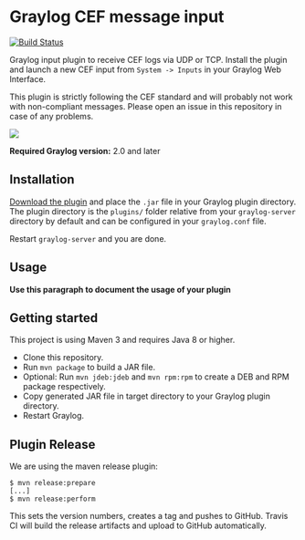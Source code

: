 # Graylog CEF message input

[![Build Status](https://travis-ci.org/Graylog2/graylog-plugin-cef.svg?branch=master)](https://travis-ci.org/Graylog2/graylog-plugin-cef)

Graylog input plugin to receive CEF logs via UDP or TCP. Install the plugin and launch a new CEF input from `System -> Inputs` in your Graylog Web Interface.

This plugin is strictly following the CEF standard and will probably not work with non-compliant messages. Please open an issue in this repository in case of any problems.

![](https://github.com/Graylog2/graylog-plugin-cef/blob/master/screenshot.png)

**Required Graylog version:** 2.0 and later

Installation
------------

[Download the plugin](https://github.com/Graylog2/graylog-plugin-cef/releases)
and place the `.jar` file in your Graylog plugin directory. The plugin directory
is the `plugins/` folder relative from your `graylog-server` directory by default
and can be configured in your `graylog.conf` file.

Restart `graylog-server` and you are done.

Usage
-----

__Use this paragraph to document the usage of your plugin__


Getting started
---------------

This project is using Maven 3 and requires Java 8 or higher.

* Clone this repository.
* Run `mvn package` to build a JAR file.
* Optional: Run `mvn jdeb:jdeb` and `mvn rpm:rpm` to create a DEB and RPM package respectively.
* Copy generated JAR file in target directory to your Graylog plugin directory.
* Restart Graylog.

Plugin Release
--------------

We are using the maven release plugin:

```
$ mvn release:prepare
[...]
$ mvn release:perform
```

This sets the version numbers, creates a tag and pushes to GitHub. Travis CI will build the release artifacts and upload to GitHub automatically.
